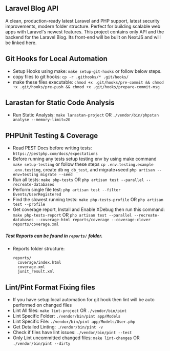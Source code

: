 ## Laravel Blog API

A clean, production-ready latest Laravel and PHP support, latest security improvements, modern folder structure. Perfect for building scalable web apps with Laravel's newest features. This project contains only API and the backend for the Laravel Blog. Its front-end will be built on NextJS and will be linked here.

## Git Hooks for Local Automation

-   Setup Hooks using make: `make setup-git-hooks` or follow below steps.
-   copy files to git hooks: `cp -r .githooks/* .git/hooks/`
-   make these files executable: `chmod +x .git/hooks/pre-commit && chmod +x .git/hooks/pre-push && chmod +x .git/hooks/prepare-commit-msg`

## Larastan for Static Code Analysis

-   Run Static Analysis: `make larastan-project` OR `./vendor/bin/phpstan analyse --memory-limit=2G`

## PHPUnit Testing & Coverage

-   Read PEST Docs before writing tests: `https://pestphp.com/docs/expectations`
-   Before running any tests setup testing env by using make command `make setup-testing` or follow these steps `cp .env.testing.example .env.testing`, create db `mg_db_test`, and migrate+seed `php artisan --env=testing migrate --seed`
-   Run all tests: `make php-tests` OR `php artisan test --parallel --recreate-databases`
-   Perform single file test: `php artisan test --filter Events/UserRegistered`
-   Find the slowest running tests: `make php-tests-profile` OR `php artisan test --profile`
-   Get coverage report, Install and Enable XDebug then run this command: `make php-tests-report` OR `php artisan test --parallel --recreate-databases --coverage-html reports/coverage --coverage-clover reports/coverage.xml`

##### Test Reports can be found in `reports/` folder.

-   Reports folder structure:
    ```
    reports/
      coverage/index.html
      coverage.xml
      junit_result.xml
    ```

## Lint/Pint Format Fixing files

-   If you have setup local automation for git hook then lint will be auto performed on changed files
-   Lint All files: `make lint-project` OR `./vendor/bin/pint`
-   Lint Specific Folder: `./vendor/bin/pint app/Models`
-   Lint Specific File: `./vendor/bin/pint app/Models/User.php`
-   Get Detailed Linting: `./vendor/bin/pint -v`
-   Check if files have lint issues: `./vendor/bin/pint --test`
-   Only Lint uncommitted changed files: `make lint-changes` OR `./vendor/bin/pint --dirty`
